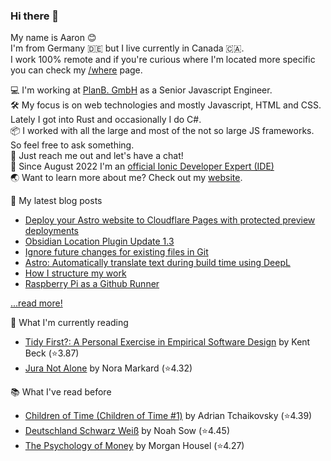### Hi there 👋

My name is Aaron 😊   
I'm from Germany 🇩🇪 but I live currently in Canada 🇨🇦.    
I work 100% remote and if you're curious where I'm located more specific you can check my [/where](https://aaronczichon.de/where) page.

💻 I'm working at [PlanB. GmbH](https://github.com/planbgmbh) as a Senior Javascript Engineer.    
🛠 My focus is on web technologies and mostly Javascript, HTML and CSS. Lately I got into Rust and occasionally I do C#.   
📦 I worked with all the large and most of the not so large JS frameworks. So feel free to ask something.   
🦜 Just reach me out and let's have a chat!   
📱 Since August 2022 I'm an [official Ionic Developer Expert (IDE)](https://ionic.io/developer-experts)   
🌏 Want to learn more about me? Check out my [website](https://aaronczichon.de).   

📝 My latest blog posts
* [Deploy your Astro website to Cloudflare Pages with protected preview deployments](https://aaronczichon.de/blog/28-cloudflare-pages-astro-github/)
* [Obsidian Location Plugin Update 1.3](https://aaronczichon.de/blog/26-obsidian-plugin-130/)
* [Ignore future changes for existing files in Git](https://aaronczichon.de/blog/23-gitignore-existing/)
* [Astro: Automatically translate text during build time using DeepL](https://aaronczichon.de/blog/21-astro-deepl-component/)
* [How I structure my work](https://aaronczichon.de/blog/19-how-i-structure-my-work/)
* [Raspberry Pi as a Github Runner](https://aaronczichon.de/blog/17-custom-github-runner/)

[...read more!](https://aaronczichon.de/blog)

📖 What I'm currently reading
<!-- GOODREADS-LIST:START -->
- [Tidy First?: A Personal Exercise in Empirical Software Design](https://www.goodreads.com/review/show/6614987667?utm_medium=api&utm_source=rss) by Kent Beck (⭐️3.87)
- [Jura Not Alone](https://www.goodreads.com/review/show/6417232395?utm_medium=api&utm_source=rss) by Nora Markard (⭐️4.32)
<!-- GOODREADS-LIST:END -->

📚 What I've read before
<!-- GOODREADS-LIST-PAST:START -->
- [Children of Time (Children of Time #1)](https://www.goodreads.com/review/show/6728589039?utm_medium=api&utm_source=rss) by Adrian Tchaikovsky (⭐️4.39)
- [Deutschland Schwarz Weiß](https://www.goodreads.com/review/show/6201186953?utm_medium=api&utm_source=rss) by Noah Sow (⭐️4.45)
- [The Psychology of Money](https://www.goodreads.com/review/show/6615260508?utm_medium=api&utm_source=rss) by Morgan Housel (⭐️4.27)
<!-- GOODREADS-LIST-PAST:END -->

<!--
**aaronczichon/aaronczichon** is a ✨ _special_ ✨ repository because its `README.md` (this file) appears on your GitHub profile.

Here are some ideas to get you started:

- 🔭 I’m currently working on ...
- 🌱 I’m currently learning ...
- 👯 I’m looking to collaborate on ...
- 🤔 I’m looking for help with ...
- 💬 Ask me about ...
- 📫 How to reach me: ...
- 😄 Pronouns: ...
- ⚡ Fun fact: ...
-->
